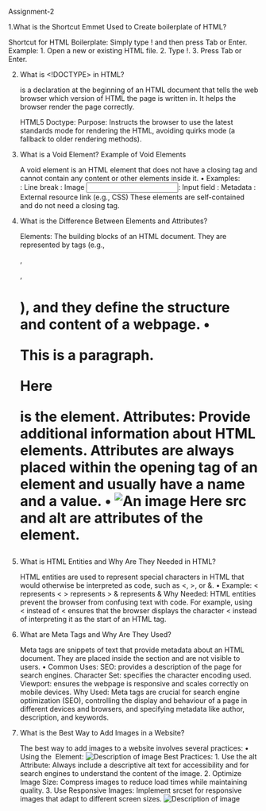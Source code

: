 Assignment-2

1.What is the Shortcut Emmet Used to Create boilerplate of HTML?

   Shortcut for HTML Boilerplate:
        Simply type ! and then press Tab or Enter.
   Example:
     1.	Open a new or existing HTML file.
     2.	Type !.
     3.	Press Tab or Enter.
     
     
2. What is <!DOCTYPE> in HTML?
   
    <!DOCTYPE> is a declaration at the beginning of an HTML document that tells the web browser which version of HTML the page is written in. It helps the browser render the page correctly.
    HTML5 Doctype: <!DOCTYPE html>
    Purpose: Instructs the browser to use the latest standards mode for rendering the HTML, avoiding quirks mode (a fallback to older rendering methods).

   
3. What is a Void Element? Example of Void Elements
   
      A void element is an HTML element that does not have a closing tag and cannot contain any content or other elements inside it.
     •	Examples:
          	<br>: Line break
          	<img>: Image
          	<input>: Input field
            <meta>: Metadata
          	<link>: External resource link (e.g., CSS)
     These elements are self-contained and do not need a closing tag.

   
4. What is the Difference Between Elements and Attributes?
   
      Elements: The building blocks of an HTML document. They are represented by tags (e.g., <div>, <p>, <h1>), and they define the structure and content of a webpage.
            •	<p>This is a paragraph.</p>  Here <p> is the element.
      Attributes: Provide additional information about HTML elements. Attributes are always placed within the opening tag of an element and usually have a name and a value.
            •	<img src="image.jpg" alt="An image"> Here src and alt are attributes of the <img> element.

   
5. What is HTML Entities and Why Are They Needed in HTML?
   
      HTML entities are used to represent special characters in HTML that would otherwise be interpreted as code, such as <, >, or &.
         •	Example:
            	&lt; represents <
             	&gt; represents >
               &amp; represents &
      Why Needed: HTML entities prevent the browser from confusing text with code. For example, using &lt; instead of < ensures that the browser displays the character < instead of interpreting it as the start of an HTML tag.

   
6. What are Meta Tags and Why Are They Used?
    
      Meta tags are snippets of text that provide metadata about an HTML document. They are placed inside the <head> section and are not visible to users.
      •	Common Uses:
          	SEO: <meta name="description" content="Free web tutorials"> provides a description of the page for search engines.
          	Character Set: <meta charset="UTF-8"> specifies the character encoding used.
          	Viewport: <meta name="viewport" content="width=device-width, initial-scale=1.0"> ensures the webpage is responsive and scales correctly on mobile devices.
      Why Used: Meta tags are crucial for search engine optimization (SEO), controlling the display and behaviour of a page in different devices and browsers, and specifying metadata like author, description, and keywords.

    
7. What is the Best Way to Add Images in a Website?
   
      The best way to add images to a website involves several practices:
      •	Using the <img> Element:
           	<img src="path/to/image.jpg" alt="Description of image">
       Best Practices:
       1.	Use the alt Attribute: Always include a descriptive alt text for accessibility and for search engines to understand the content of the image.
       2.	Optimize Image Size: Compress images to reduce load times while maintaining quality. 
       3.	Use Responsive Images: Implement srcset for responsive images that adapt to different screen sizes.
          	<img src="image.jpg" srcset="image-320w.jpg 320w, image-480w.jpg 480w, image-800w.jpg 800w" alt="Description of image">




